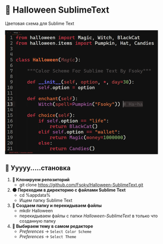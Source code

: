 # 🎃 Halloween SublimeText
Цветовая схема для Sublime Text

![Screenshot](https://github.com/Fsoky/Halloween-SublimeText/blob/main/images/Screenshot_1.png)

## 👻 Ууууу.....становка

1. **🔮 Клонируем репозиторий**
    * git clone https://github.com/Fsoky/Halloween-SublimeText.git
2. **🌑 Переходим в директорию с файлами Sublime Text**
    * cd %appdata%
    * Ищем папку Sublime Text
3. **🦇 Создаем папку и перекидываем файлы**
    * mkdir Halloween
    * перекидываем файлы с папки *Halloween-SublimeText* в только что созданную папку
4. **🍂 Выбираем тему в самом редакторе**
    * *Preferences* -> `Select Color Scheme`
    * *Preferences* -> `Select Theme`
